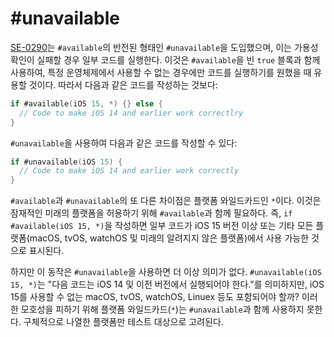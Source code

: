 # #unavailable

[SE-0290](https://github.com/appl/swift-evolution/blob/main/proposals/0290-negative-availability.md)는 `#available`의 반전된 형태인 `#unavailable`을 도입했으며, 이는 가용성 확인이 실패할 경우 일부 코드를 실행한다. 이것은 `#available`을 빈 `true` 블록과 함께 사용하여, 특정 운영체제에서 사용할 수 없는 경우에만 코드를 실행하기를 원했을 때 유용할 것이다. 따라서 다음과 같은 코드를 작성하는 것보다:

```swift
if #available(iOS 15, *) {} else {
  // Code to make iOS 14 and earlier work correctlry
}
```

`#unavailable`을 사용하여 다음과 같은 코드를 작성할 수 있다:

```swift
if #unavailable(iOS 15) {
  // Code to make iOS 14 and earlier work correctly
}
```

`#available`과 `#unavailable`의 또 다른 차이점은 플랫폼 와일드카드인 `*`이다. 이것은 잠재적인 미래의 플랫폼을 허용하기 위해 `#available`과 함께 필요하다. 즉, `if #available(iOS 15, *)`을 작성하면 일부 코드가 iOS 15 버전 이상 또는 기타 모든 플랫폼(macOS, tvOS, watchOS 및 미래의 알려지지 않은 플랫폼)에서 사용 가능한 것으로 표시된다.

하지만 이 동작은 `#unavailable`을 사용하면 더 이상 의미가 없다. `#unavailable(iOS 15, *)`는 "다음 코드는 iOS 14 및 이전 버전에서 실행되어야 한다."를 의미하지만, iOS 15를 사용할 수 없는 macOS, tvOS, watchOS, Linuex 등도 포함되어야 할까? 이러한 모호성을 피하기 위해 플랫폼 와일드카드(`*`)는 `#unavailable`과 함께 사용하지 못한다. 구체적으로 나열한 플랫폼만 테스트 대상으로 고려된다.


